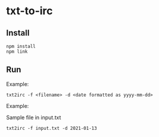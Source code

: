 # txt-to-irc

## Install

```
npm install
npm link
```


## Run

Example:
```
txt2irc -f <filename> -d <date formatted as yyyy-mm-dd>
```

Example:

Sample file in input.txt

```
txt2irc -f input.txt -d 2021-01-13
```
